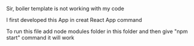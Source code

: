 Sir, boiler template is not working with my code 

I first developed this App in creat React App command

To run this file add node modules folder in this folder
and then give "npm start" command it will work